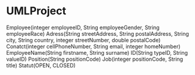 # UMLProject
Employee(integer employeeID, String employeeGender, String employeeRace)
Adress(String streetAddress, String postalAddress, String city, String country, integer streetNumber, double postalCode)
Conatct(integer cellPhoneNumber, String email, integer homeNumber)
EmployeeName(String firstname, String surname)
ID(String typeID, String valueID)
Position(String positionCode)
Job(integer positionCode, String title)
Statut(OPEN, CLOSED)
